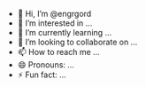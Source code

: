 - 👋 Hi, I’m @engrgord
- 👀 I’m interested in ...
- 🌱 I’m currently learning ...
- 💞️ I’m looking to collaborate on ...
- 📫 How to reach me ...
- 😄 Pronouns: ...
- ⚡ Fun fact: ...

<!---
engrgord/engrgord is a ✨ special ✨ repository because its `README.md` (this file) appears on your GitHub profile.
You can click the Preview link to take a look at your changes.
--->
